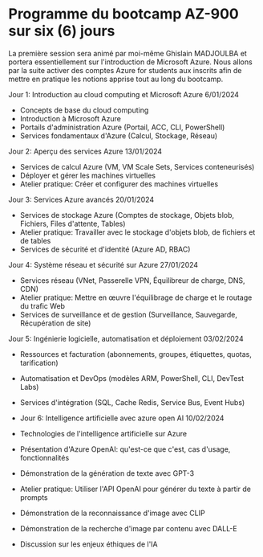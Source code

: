 # Programme du bootcamp AZ-900 sur six (6) jours

La première session sera animé par moi-même Ghislain MADJOULBA et portera essentiellement sur l'introduction de Microsoft Azure. Nous allons par la suite activer des comptes Azure for students aux inscrits afin de mettre en pratique les notions apprise tout au long du bootcamp.

Jour 1: Introduction au cloud computing et Microsoft Azure 6/01/2024
- Concepts de base du cloud computing
- Introduction à Microsoft Azure  
- Portails d'administration Azure (Portail, ACC, CLI, PowerShell)
- Services fondamentaux d'Azure (Calcul, Stockage, Réseau)

Jour 2: Aperçu des services Azure 13/01/2024
- Services de calcul Azure (VM, VM Scale Sets, Services conteneurisés)  
- Déployer et gérer les machines virtuelles
- Atelier pratique: Créer et configurer des machines virtuelles

Jour 3: Services Azure avancés 20/01/2024
- Services de stockage Azure (Comptes de stockage, Objets blob, Fichiers, Files d'attente, Tables)
- Atelier pratique: Travailler avec le stockage d'objets blob, de fichiers et de tables
- Services de sécurité et d'identité (Azure AD, RBAC)

Jour 4: Système réseau et sécurité sur Azure 27/01/2024
- Services réseau (VNet, Passerelle VPN, Équilibreur de charge, DNS, CDN)  
- Atelier pratique: Mettre en œuvre l'équilibrage de charge et le routage du trafic Web
- Services de surveillance et de gestion (Surveillance, Sauvegarde, Récupération de site)

Jour 5: Ingénierie logicielle, automatisation et déploiement 03/02/2024
- Ressources et facturation (abonnements, groupes, étiquettes, quotas, tarification)
- Automatisation et DevOps (modèles ARM, PowerShell, CLI, DevTest Labs)
- Services d'intégration (SQL, Cache Redis, Service Bus, Event Hubs)

- Jour 6: Intelligence artificielle avec azure open AI 10/02/2024
- Technologies de l'intelligence artificielle sur Azure
- Présentation d'Azure OpenAI: qu'est-ce que c'est, cas d'usage, fonctionnalités
- Démonstration de la génération de texte avec GPT-3
- Atelier pratique: Utiliser l'API OpenAI pour générer du texte à partir de prompts
- Démonstration de la reconnaissance d'image avec CLIP
- Démonstration de la recherche d'image par contenu avec DALL-E
- Discussion sur les enjeux éthiques de l'IA

